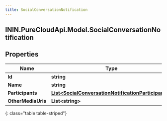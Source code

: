 ```yaml
---
title: SocialConversationNotification
---
```

## ININ.PureCloudApi.Model.SocialConversationNotification

## Properties

|Name | Type | Description | Notes|
|------------ | ------------- | ------------- | -------------|
| **Id** | **string** |  | [optional] |
| **Name** | **string** |  | [optional] |
| **Participants** | [**List&lt;SocialConversationNotificationParticipants&gt;**](SocialConversationNotificationParticipants.html) |  | [optional] |
| **OtherMediaUris** | **List&lt;string&gt;** |  | [optional] |
{: class="table table-striped"}


